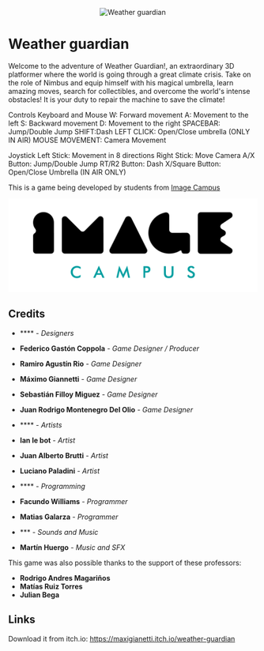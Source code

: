 <p align="center">
<img src="/Assets/Logo/weather-guardian-logo.png" alt="Weather guardian"/>
</p>

# Weather guardian

Welcome to the adventure of Weather Guardian!, an extraordinary 3D platformer where the world is going through a great climate crisis.
Take on the role of Nimbus and equip himself with his magical umbrella, learn amazing moves, search for collectibles, and overcome the world's intense obstacles!
It is your duty to repair the machine to save the climate!

Controls
Keyboard and Mouse
W: Forward movement
A: Movement to the left
S: Backward movement
D: Movement to the right
SPACEBAR: Jump/Double Jump
SHIFT:Dash
LEFT CLICK: Open/Close umbrella (ONLY IN AIR)
MOUSE MOVEMENT: Camera Movement

Joystick
Left Stick: Movement in 8 directions
Right Stick: Move Camera
A/X Button: Jump/Double Jump
RT/R2 Button: Dash
X/Square Button: Open/Close Umbrella (IN AIR ONLY)

This is a game being developed by students from <a href="https://www.imagecampus.edu.ar/">Image Campus</a>

<p align="center">
  <a href="https://www.imagecampus.edu.ar/">
    <img src="logo-image-campus.png" alt="Image Campus"/>
  </a> 
</p>


## Credits

- **** - *Designers*
- **Federico Gastón Coppola** - *Game Designer / Producer*
- **Ramiro Agustín Rio** - *Game Designer*
- **Máximo Giannetti** - *Game Designer*
- **Sebastián Filloy Miguez** - *Game Designer*
- **Juan Rodrigo Montenegro Del Olio** - *Game Designer*

- **** - *Artists*
- **Ian le bot** - *Artist*
- **Juan Alberto Brutti** - *Artist*
- **Luciano Paladini** - *Artist*

- **** - *Programming*
- **Facundo Williams** - *Programmer*
- **Matias Galarza** - *Programmer*

- *** - *Sounds and Music*
- **Martín Huergo** - *Music and SFX*

This game was also possible thanks to the support of these professors:

- **Rodrigo Andres Magariños**
- **Matías Ruiz Torres**
- **Julian Bega**

## Links

Download it from itch.io: https://maxigianetti.itch.io/weather-guardian
